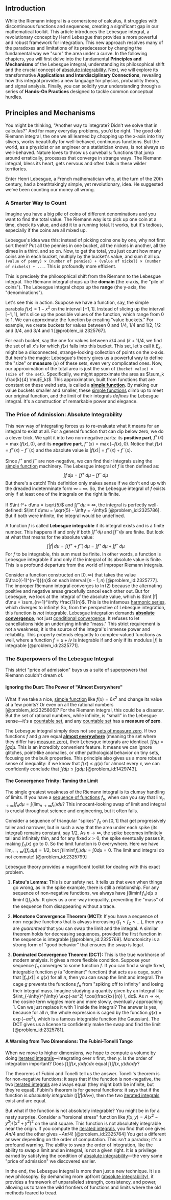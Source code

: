 ## Introduction
While the Riemann integral is a cornerstone of calculus, it struggles with discontinuous functions and sequences, creating a significant gap in our mathematical toolkit. This article introduces the Lebesgue integral, a revolutionary concept by Henri Lebesgue that provides a more powerful and robust framework for integration. This new approach resolves many of the paradoxes and limitations of its predecessor by changing the fundamental way we "sum" the area under a curve. In the following chapters, you will first delve into the fundamental **Principles and Mechanisms** of the Lebesgue integral, understanding its philosophical shift and the crucial concept of [absolute integrability](@article_id:146026). Next, we will explore its transformative **Applications and Interdisciplinary Connections**, revealing how this integral provides a new language for physics, probability theory, and signal analysis. Finally, you can solidify your understanding through a series of **Hands-On Practices** designed to tackle common conceptual hurdles.

## Principles and Mechanisms

You might be thinking, "Another way to integrate? Didn't we solve that in calculus?" And for many everyday problems, you'd be right. The good old Riemann integral, the one we all learned by chopping up the x-axis into tiny slivers, works beautifully for well-behaved, continuous functions. But the world, as a physicist or an engineer or a statistician knows, is not always so well-behaved. Nature loves to throw us curveballs: functions that jump around erratically, processes that converge in strange ways. The Riemann integral, bless its heart, gets nervous and often fails in these wilder territories.

Enter Henri Lebesgue, a French mathematician who, at the turn of the 20th century, had a breathtakingly simple, yet revolutionary, idea. He suggested we've been counting our money all wrong.

### A Smarter Way to Count

Imagine you have a big pile of coins of different denominations and you want to find the total value. The Riemann way is to pick up one coin at a time, check its value, and add it to a running total. It works, but it's tedious, especially if the coins are all mixed up.

Lebesgue's idea was this: instead of picking coins one by one, why not first sort them? Put all the pennies in one bucket, all the nickels in another, all the dimes in a third, and so on. Now, to get the total, you just count how many coins are in each bucket, multiply by the bucket's value, and sum it all up. `(value of penny) × (number of pennies) + (value of nickel) × (number of nickels) + ...`. This is profoundly more efficient.

This is precisely the philosophical shift from the Riemann to the Lebesgue integral. The Riemann integral chops up the **domain** (the x-axis, the "pile of coins"). The Lebesgue integral chops up the **range** (the y-axis, the "denominations").

Let's see this in action. Suppose we have a function, say, the simple parabola $f(x) = 1-x^2$ on the interval $[-1, 1]$. Instead of slicing up the interval $[-1, 1]$, let's slice up the possible values of the function, which range from $0$ to $1$. We can approximate the function by creating "value buckets." For example, we create buckets for values between $0$ and $1/4$, $1/4$ and $1/2$, $1/2$ and $3/4$, and $3/4$ and $1$ [@problem_id:2325767].

For each bucket, say the one for values between $k/4$ and $(k+1)/4$, we find the set of all $x$'s for which $f(x)$ falls into this bucket. This set, let's call it $E_k$, might be a disconnected, strange-looking collection of points on the x-axis. But here's the magic: Lebesgue's theory gives us a powerful way to define the "size" or **measure** ($\mu$) of these sets, even very complicated ones. Now, our approximation of the total area is just the sum of `(bucket value) × (size of the set)`. Specifically, we might approximate the area as $\sum_k \frac{k}{4} \mu(E_k)$. This approximation, built from functions that are constant on these weird sets, is called a **[simple function](@article_id:160838)**. By making our value buckets smaller and smaller, these [simple functions](@article_id:137027) climb up to meet our original function, and the limit of their integrals *defines* the Lebesgue integral. It's a construction of remarkable power and elegance.

### The Price of Admission: Absolute Integrability

This new way of integrating forces us to re-evaluate what it means for an integral to exist at all. For a general function that can dip below zero, we do a clever trick. We split it into two non-negative parts: its **positive part**, $f^+(x) = \max(f(x), 0)$, and its **negative part**, $f^-(x) = \max(-f(x), 0)$. Notice that $f(x) = f^+(x) - f^-(x)$ and the absolute value is $|f(x)| = f^+(x) + f^-(x)$.

Since $f^+$ and $f^-$ are non-negative, we can find their integrals using the [simple function](@article_id:160838) machinery. The Lebesgue integral of $f$ is then defined as:
$$ \int f \, d\mu = \int f^+ \, d\mu - \int f^- \, d\mu $$
But there's a catch! This definition only makes sense if we don't end up with the dreaded indeterminate form $\infty - \infty$. So, the Lebesgue integral of $f$ exists only if at least one of the integrals on the right is finite.

If $\int f^+ d\mu = \sqrt{5}$ and $\int f^- d\mu = \infty$, the integral is perfectly well-defined: $\int f d\mu = \sqrt{5} - \infty = -\infty$ [@problem_id:2325786]. But if both were infinite, the integral would be undefined.

A function $f$ is called **Lebesgue integrable** if its integral exists and is a finite number. This happens if and only if both $\int f^+ d\mu$ and $\int f^- d\mu$ are finite. But look at what that means for the absolute value:
$$ \int |f| \, d\mu = \int (f^+ + f^-) \, d\mu = \int f^+ \, d\mu + \int f^- \, d\mu $$
For $f$ to be integrable, this sum must be finite. In other words, a function is Lebesgue integrable if and only if the integral of its absolute value is finite. This is a profound departure from the world of improper Riemann integrals.

Consider a function constructed on $[0, \infty)$ that takes the value $\frac{(-1)^{n-1}}{n}$ on each interval $[n-1, n)$ [@problem_id:2325777]. The improper Riemann integral converges to $\ln(2)$ because the alternating positive and negative areas gracefully cancel each other out. But for Lebesgue, we look at the integral of the absolute value, which is $\int |f| d\mu = \sum_{n=1}^\infty \frac{1}{n}$. This is the infamous [harmonic series](@article_id:147293), which diverges to infinity! So, from the perspective of Lebesgue integration, this function is *not* integrable. Lebesgue integration demands **[absolute convergence](@article_id:146232)**, not just [conditional convergence](@article_id:147013). It refuses to let cancellations hide an underlying infinite "mass." This strict requirement is not a weakness; it is the source of the integral's immense power and reliability. This property extends elegantly to complex-valued functions as well, where a function $f = u+iv$ is integrable if and only if its modulus $|f|$ is integrable [@problem_id:2325771].

### The Superpowers of the Lebesgue Integral

This strict "price of admission" buys us a suite of superpowers that Riemann couldn't dream of.

#### Ignoring the Dust: The Power of "Almost Everywhere"

What if we take a nice, [simple function](@article_id:160838) like $f(x) = 6x^2$ and change its value at a few points? Or even on all the rational numbers [@problem_id:2325806]? For the Riemann integral, this could be a disaster. But the set of rational numbers, while infinite, is "small" in the Lebesgue sense—it's a [countable set](@article_id:139724), and any [countable set](@article_id:139724) has a **measure of zero**.

The Lebesgue integral simply does not see [sets of measure zero](@article_id:157200). If two functions $f$ and $g$ are equal **[almost everywhere](@article_id:146137)** (meaning the set where they differ has [measure zero](@article_id:137370)), their Lebesgue integrals are identical. $\int f d\mu = \int g d\mu$. This is an incredibly convenient feature. It means we can ignore glitches, point-like anomalies, or other pathological behavior on tiny sets, focusing on the bulk properties. This principle also gives us a more robust sense of inequality: if we know that $f(x) \le g(x)$ for almost every $x$, we can confidently conclude that $\int f d\mu \le \int g d\mu$ [@problem_id:1429743].

#### The Convergence Trinity: Taming the Limit

The single greatest weakness of the Riemann integral is its clumsy handling of limits. If you have a [sequence of functions](@article_id:144381) $f_n$, when can you say that $\lim_{n\to\infty} \int f_n d\mu = \int (\lim_{n\to\infty} f_n) d\mu$? This innocent-looking swap of limit and integral is crucial throughout science and engineering, but it often fails.

Consider a sequence of triangular "spikes" $f_n$ on $[0,1]$ that get progressively taller and narrower, but in such a way that the area under each spike (its integral) remains constant, say $1/2$. As $n \to \infty$, the spike becomes infinitely tall and infinitely thin, and for any fixed $x > 0$, the spike eventually passes it, making $f_n(x)$ go to $0$. So the limit function is $0$ everywhere. Here we have $\lim_{n \to \infty} (\int f_n d\mu) = 1/2$, but $\int (\liminf f_n) d\mu = \int 0 d\mu = 0$. The limit and integral do not commute! [@problem_id:2325799]

Lebesgue theory provides a magnificent toolkit for dealing with this exact problem.

1.  **Fatou's Lemma:** This is our safety net. It tells us that even when things go wrong, as in the spike example, there is still a relationship. For any sequence of non-negative functions, we always have $\int (\liminf f_n) d\mu \le \liminf (\int f_n) d\mu$. It gives us a one-way inequality, preventing the "mass" of the sequence from disappearing without a trace.

2.  **Monotone Convergence Theorem (MCT):** If you have a sequence of non-negative functions that is always increasing ($f_1 \le f_2 \le \dots$), then you are *guaranteed* that you can swap the limit and the integral. A similar theorem holds for decreasing sequences, provided the first function in the sequence is integrable [@problem_id:2325769]. Monotonicity is a strong form of "good behavior" that ensures the swap is legal.

3.  **Dominated Convergence Theorem (DCT):** This is the true workhorse of modern analysis. It gives a more flexible condition. Suppose your sequence $f_n$ converges to some function $f$. If you can find a single fixed, integrable function $g$ (a "dominant" function) that acts as a cage, such that $|f_n(x)| \le g(x)$ for all $n$, then you can swap the limit and integral. The cage $g$ prevents the functions $f_n$ from "spiking off to infinity" and losing their integral mass.
    Imagine studying a quantity given by an integral like $\int_{-\infty}^{\infty} \exp(-ax^2) \cos(\frac{kx}{n}) \, dx$. As $n \to \infty$, the cosine term wiggles more and more slowly, eventually approaching $1$. Can we just replace it with $1$ inside the integral? The answer is yes, because for all $n$, the whole expression is caged by the function $g(x) = \exp(-ax^2)$, which is a famous integrable function (the Gaussian). The DCT gives us a license to confidently make the swap and find the limit [@problem_id:2325781].

#### A Warning from Two Dimensions: The Fubini-Tonelli Tango

When we move to higher dimensions, we hope to compute a volume by doing [iterated integrals](@article_id:143913)—integrating over $x$ first, then $y$. Is the order of integration important? Does $\int (\int f(x,y) dy) dx$ equal $\int (\int f(x,y) dx) dy$?

The theorems of Fubini and Tonelli tell us the answer. Tonelli's theorem is for non-negative functions: it says that if the function is non-negative, the two [iterated integrals](@article_id:143913) are always equal (they might both be infinite, but they're equal). Fubini's theorem is for general functions: it says that if the function is *absolutely integrable* ($\int |f| dA  \infty$), then the two [iterated integrals](@article_id:143913) exist and are equal.

But what if the function is not absolutely integrable? You might be in for a nasty surprise. Consider a "torsional stress" function like $f(x,y) = A(x^2 - y^2)/(x^2 + y^2)^2$ on the unit square. This function is not absolutely integrable near the origin. If you compute the [iterated integrals](@article_id:143913), you find that one gives $A\pi/4$ and the other gives $-A\pi/4$! [@problem_id:2325764] You get a different answer depending on the order of computation. This isn't a paradox; it's a profound warning. The ability to swap the order of integration, like the ability to swap a limit and an integral, is not a given right. It is a privilege earned by satisfying the condition of [absolute integrability](@article_id:146026)—the very same "price of admission" we discovered earlier.

In the end, the Lebesgue integral is more than just a new technique. It is a new philosophy. By demanding more upfront ([absolute integrability](@article_id:146026)), it provides a framework of unparalleled strength, consistency, and power, allowing us to tame the wild frontiers of functions and limits where the old methods feared to tread.